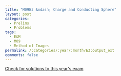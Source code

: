 ```yaml
---
title: "M09E3 &ndash; Charge and Conducting Sphere"
layout: post
categories:
  - Prelims
  - Problems
tags:
  - E&M
  - M09
  - Method of Images
permalink: /:categories/:year/:month/E3:output_ext
comments: false
---
```

<object data="2009M3E.pdf" type="application/pdf" width="100%" height="500"></object>
<div class="message"><a href='https://princetonprelim.com/prelim/23/'>Check for solutions to this year's exam</a></div>